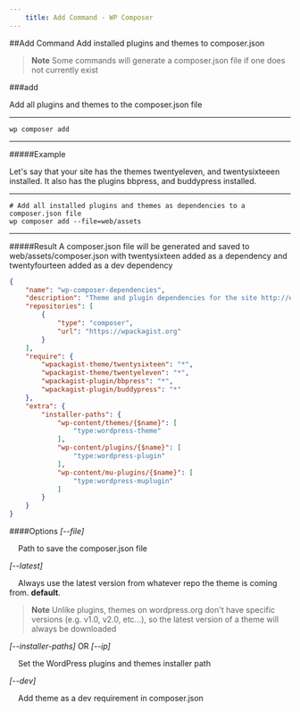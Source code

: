 ```yaml
---
    title: Add Command - WP Composer
---
```

##Add Command
Add installed plugins and themes to composer.json
> **Note** Some commands will generate a composer.json file if one does not currently exist

###add

Add all plugins and themes to the composer.json file

---
    wp composer add
---
#####Example

Let's say that your site has the themes twentyeleven, and twentysixteeen installed. It also has the plugins bbpress, and buddypress installed.

---
    # Add all installed plugins and themes as dependencies to a composer.json file
    wp composer add --file=web/assets
---

#####Result
A composer.json file will be generated and saved to web/assets/composer.json with twentysixteen added as a dependency and twentyfourteen added as a dev dependency
```json
{
    "name": "wp-composer-dependencies",
    "description": "Theme and plugin dependencies for the site http://example.com",
    "repositories": [
        {
            "type": "composer",
            "url": "https://wpackagist.org"
        }
    ],
    "require": {
        "wpackagist-theme/twentysixteen": "*",
        "wpackagist-theme/twentyeleven": "*",
        "wpackagist-plugin/bbpress": "*",
        "wpackagist-plugin/buddypress": "*"
    },
    "extra": {
        "installer-paths": {
            "wp-content/themes/{$name}": [
                "type:wordpress-theme"
            ],
            "wp-content/plugins/{$name}": [
                "type:wordpress-plugin"
            ],
            "wp-content/mu-plugins/{$name}": [
                "type:wordpress-muplugin"
            ]
        }
    }
}
```

####Options
*[--file]*

&nbsp;&nbsp;&nbsp;&nbsp;Path to save the composer.json file

*[--latest]*

&nbsp;&nbsp;&nbsp;&nbsp;Always use the latest version from whatever repo the theme is coming from. **default**.

> **Note** Unlike plugins, themes on wordpress.org don't have specific versions (e.g. v1.0, v2.0, etc...), so the latest version of a theme will always be downloaded

*[--installer-paths]* OR *[--ip]*

&nbsp;&nbsp;&nbsp;&nbsp;Set the WordPress plugins and themes installer path

*[--dev]*

&nbsp;&nbsp;&nbsp;&nbsp;Add theme as a  dev requirement in composer.json

